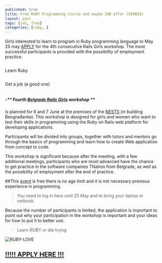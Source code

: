 ```yaml
---
published: true
title: Free RUBY Programming Course and maybe JOB offer (SERBIA)
layout: post
tags: [job, free]
categories: [ruby, ]
---
```

Girls interested to learn to program in Ruby programming language to May 25 may [APPLY](https://docs.google.com/forms/d/1oQJqx7AcUbNzINnAjfB2OK-JyM1m9bDOzdIWf7MvudY/viewform?edit_requested=true) for the 4th consecutive Rails Girls workshop. The most successful participants is provided with the possibility of employment practice.

<div class="row">
    <div class="small-12 medium-6 columns">
        <p>Learn Ruby </p>
    </div>
    <div class="small-12 medium-6 columns">
        <p>Get a job (a good one)</p>
    </div>
</div>

##### -** Fourth [Belgrade Rails Girls](http://railsgirls.com/beograd) workshop ** 
is planned for 6 and 7 June at the premises of the [NESTS](http://www.kancelarijazamlade.rs/kzm-servisi/inkubator) (in building Beograđanke). This workshop is designed for girls and women who want to test their skills in programming using the Ruby on Rails web platform for developing applications.

Participants will be divided into groups, together with tutors and mentors go through the basics of programming and learn how to create Web application from concept to code.

This workshop is significant because after the meeting, with a few additional meetings, participants who are most advanced have the chance to get practice in the software companies TNation from Belgrade, as well as the possibility of employment after the end of practice.

##This [event](http://railsgirls.com/beograd)  is free 
there is no age limit and it is not necessary previous experience in programming.

> You need to log in here until 25 May and to bring your laptop or netbook.

Because the number of participants is limited, the application is important to point out why your participation in the workshop is important and your ideas for how to put it to better use.

> Learn RUBY or die trying 

![RUBY-LOVE](http://i.imgur.com/4X8pGKZ.jpg)

##  [!!!!! APPLY HERE !!!](https://docs.google.com/forms/d/1oQJqx7AcUbNzINnAjfB2OK-JyM1m9bDOzdIWf7MvudY/viewform?edit_requested=true)